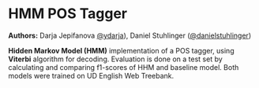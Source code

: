 # HMM POS Tagger

**Authors:** Darja Jepifanova [@ydarja](https://github.com/ydarja)), Daniel Stuhlinger ([@danielstuhlinger](https://github.com/danielstuhlinger))

**Hidden Markov Model (HMM)** implementation of a POS tagger, using **Viterbi** algorithm for decoding. Evaluation is done on a test set by calculating and comparing  f1-scores of HHM and baseline model.  Both models were trained on UD English Web Treebank.


